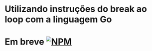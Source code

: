 <h1>Utilizando instruções do break ao loop com a linguagem Go</h1>

# Em breve  [![NPM](https://img.shields.io/npm/l/react)](https://github.com/AlexandreSantosAL91/portfolio/blob/main/LICENSE)
